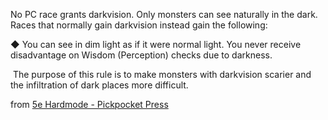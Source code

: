 No PC race grants darkvision. Only monsters can see naturally in the dark. Races that normally gain darkvision instead gain the following:

◆ You can see in dim light as if it were normal light. You never receive disadvantage on Wisdom (Perception) checks due to darkness.

 The purpose of this rule is to make monsters with darkvision scarier and the infiltration of dark places more difficult.

from [5e Hardmode - Pickpocket Press](https://preview.drivethrurpg.com/en/product/241570/5e-hardmode)